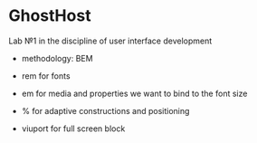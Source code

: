 # GhostHost
Lab №1 in the discipline of user interface development
- methodology: BEM


- rem for fonts
- em for media and properties we want to bind to the font size
- % for adaptive constructions and positioning
- viuport for full screen block
